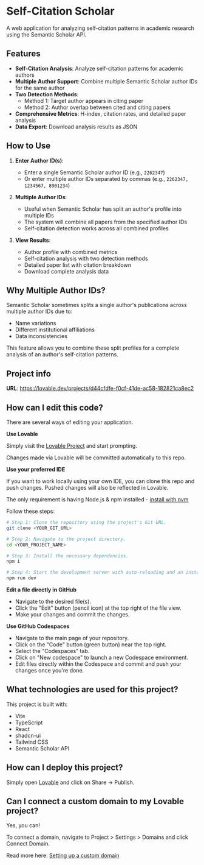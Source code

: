 # Self-Citation Scholar

A web application for analyzing self-citation patterns in academic research using the Semantic Scholar API.

## Features

- **Self-Citation Analysis**: Analyze self-citation patterns for academic authors
- **Multiple Author Support**: Combine multiple Semantic Scholar author IDs for the same author
- **Two Detection Methods**: 
  - Method 1: Target author appears in citing paper
  - Method 2: Author overlap between cited and citing papers
- **Comprehensive Metrics**: H-index, citation rates, and detailed paper analysis
- **Data Export**: Download analysis results as JSON

## How to Use

1. **Enter Author ID(s)**: 
   - Enter a single Semantic Scholar author ID (e.g., `2262347`)
   - Or enter multiple author IDs separated by commas (e.g., `2262347, 1234567, 8901234`)
   
2. **Multiple Author IDs**: 
   - Useful when Semantic Scholar has split an author's profile into multiple IDs
   - The system will combine all papers from the specified author IDs
   - Self-citation detection works across all combined profiles

3. **View Results**:
   - Author profile with combined metrics
   - Self-citation analysis with two detection methods
   - Detailed paper list with citation breakdown
   - Download complete analysis data

## Why Multiple Author IDs?

Semantic Scholar sometimes splits a single author's publications across multiple author IDs due to:
- Name variations
- Different institutional affiliations
- Data inconsistencies

This feature allows you to combine these split profiles for a complete analysis of an author's self-citation patterns.

## Project info

**URL**: https://lovable.dev/projects/d44cfdfe-f0cf-41de-ac58-182821ca8ec2

## How can I edit this code?

There are several ways of editing your application.

**Use Lovable**

Simply visit the [Lovable Project](https://lovable.dev/projects/d44cfdfe-f0cf-41de-ac58-182821ca8ec2) and start prompting.

Changes made via Lovable will be committed automatically to this repo.

**Use your preferred IDE**

If you want to work locally using your own IDE, you can clone this repo and push changes. Pushed changes will also be reflected in Lovable.

The only requirement is having Node.js & npm installed - [install with nvm](https://github.com/nvm-sh/nvm#installing-and-updating)

Follow these steps:

```sh
# Step 1: Clone the repository using the project's Git URL.
git clone <YOUR_GIT_URL>

# Step 2: Navigate to the project directory.
cd <YOUR_PROJECT_NAME>

# Step 3: Install the necessary dependencies.
npm i

# Step 4: Start the development server with auto-reloading and an instant preview.
npm run dev
```

**Edit a file directly in GitHub**

- Navigate to the desired file(s).
- Click the "Edit" button (pencil icon) at the top right of the file view.
- Make your changes and commit the changes.

**Use GitHub Codespaces**

- Navigate to the main page of your repository.
- Click on the "Code" button (green button) near the top right.
- Select the "Codespaces" tab.
- Click on "New codespace" to launch a new Codespace environment.
- Edit files directly within the Codespace and commit and push your changes once you're done.

## What technologies are used for this project?

This project is built with:

- Vite
- TypeScript
- React
- shadcn-ui
- Tailwind CSS
- Semantic Scholar API

## How can I deploy this project?

Simply open [Lovable](https://lovable.dev/projects/d44cfdfe-f0cf-41de-ac58-182821ca8ec2) and click on Share -> Publish.

## Can I connect a custom domain to my Lovable project?

Yes, you can!

To connect a domain, navigate to Project > Settings > Domains and click Connect Domain.

Read more here: [Setting up a custom domain](https://docs.lovable.dev/tips-tricks/custom-domain#step-by-step-guide)
